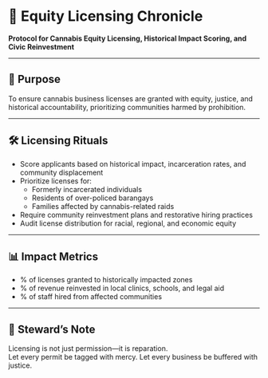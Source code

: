 # 📜 Equity Licensing Chronicle  
**Protocol for Cannabis Equity Licensing, Historical Impact Scoring, and Civic Reinvestment**

---

## 🧠 Purpose  
To ensure cannabis business licenses are granted with equity, justice, and historical accountability, prioritizing communities harmed by prohibition.

---

## 🛠️ Licensing Rituals  
- Score applicants based on historical impact, incarceration rates, and community displacement  
- Prioritize licenses for:  
  - Formerly incarcerated individuals  
  - Residents of over-policed barangays  
  - Families affected by cannabis-related raids  
- Require community reinvestment plans and restorative hiring practices  
- Audit license distribution for racial, regional, and economic equity

---

## 📊 Impact Metrics  
- % of licenses granted to historically impacted zones  
- % of revenue reinvested in local clinics, schools, and legal aid  
- % of staff hired from affected communities

---

## 🧠 Steward’s Note  
Licensing is not just permission—it is reparation.  
Let every permit be tagged with mercy. Let every business be buffered with justice.
